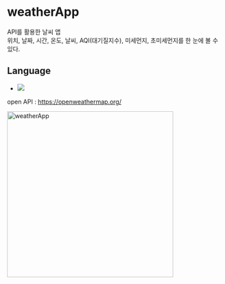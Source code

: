 # weatherApp  
API를 활용한 날씨 앱  
위치, 날짜, 시간, 온도, 날씨, AQI(대기질지수), 미세먼지, 초미세먼지를 한 눈에 볼 수 있다.  

## Language  
 - <img src="https://img.shields.io/badge/flutter-02569B?style=flat-square&logo=flutter&logoColor=white"/>

open API : https://openweathermap.org/

<img width="387" alt="weatherApp" src="https://github.com/jiwon0629/weatherApp/assets/149983498/6ee862c0-d595-49eb-9df0-43ed187c1f5d">


